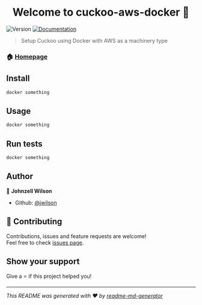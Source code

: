 <h1 align="center">Welcome to cuckoo-aws-docker 👋</h1>
<p>
  <img alt="Version" src="https://img.shields.io/badge/version-0.1-blue.svg?cacheSeconds=2592000" />
  <a href="a">
    <img alt="Documentation" src="https://img.shields.io/badge/documentation-yes-brightgreen.svg" target="_blank" />
  </a>
</p>

> Setup Cuckoo using Docker with AWS as a machinery type

### 🏠 [Homepage](https://github.com/jz-wilson/cuckoo-aws-docker)

## Install

```sh
docker something
```

## Usage

```sh
docker something
```

## Run tests

```sh
docker something
```

## Author

👤 **Johnzell Wilson**

* Github: [@jwilson](https://github.com/jwilson)

## 🤝 Contributing

Contributions, issues and feature requests are welcome!<br />Feel free to check [issues page](a).

## Show your support

Give a ⭐️ if this project helped you!

***
_This README was generated with ❤️ by [readme-md-generator](https://github.com/kefranabg/readme-md-generator)_